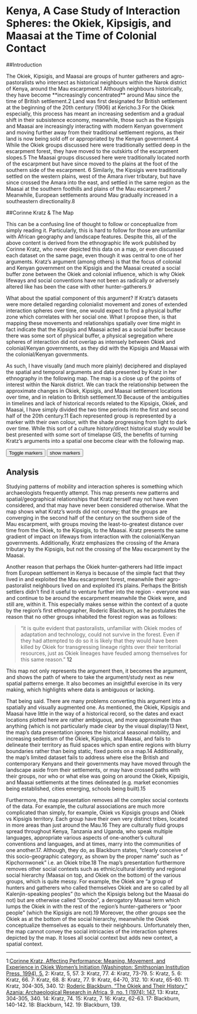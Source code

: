 # Kenya, A Case Study of Interaction Spheres: the Okiek, Kipsigis, and Maasai at the Time of Colonial Contact

##Introduction
<p>The Okiek, Kipsigis, and Maasai are groups of hunter gatherers and agro-pastoralists who intersect as historical neighbours within the Narok district of Kenya, around the Mau escarpment.<a id="#one">1</a> Although neighbours historically, they have become **increasingly concentrated** around Mau since the time of British settlement.<a id="#two">2</a> Land was first designated for British settlement at the beginning of the 20th century (1906) at Kericho.<a id="#three">3</a> For the Okiek especially, this process has meant an increasing sedentism and a gradual shift in their subsistence economy, meanwhile, those such as the Kipsigis and Maasai are increasingly interacting with modern Kenyan government and moving further away from their traditional settlement regions, as their land is now being sold off or appropriated by the Kenyan government.<a id="#four">4</a> While the Okiek groups discussed here were traditionally settled deep in the escarpment forest, they have moved to the outskirts of the escarpment slopes.<a id="#five">5</a> The Maasai groups discussed here were traditionally located north of the escarpment but have since moved to the plains at the foot of the southern side of the escarpment. <a id="#six">6</a> Similarly, the Kipsigis were traditionally settled on the western plains, west of the Amara river tributary, but have since crossed the Amara into the east, and settled in the same region as the Maasai at the southern foothills and plains of the Mau escarpment.<a id="#seven">7</a> Meanwhile, European settlements around Mau gradually increased in a southeastern directionality.<a id="#eight">8</a></p>

##Corinne Kratz & The Map
<p>This can be a confusing line of thought to follow or conceptualize from simply reading it. Particularly, this is hard to follow for those are unfamiliar with African geography and landscape features. Despite this, all of the above content is derived from the ethnographic life work published by Corinne Kratz, who never depicted this data on a map, or even discussed each dataset on the same page, even though it was central to one of her arguments. Kratz’s argument (among others) is that the focus of colonial and Kenyan government on the Kipsigis and the Maasai created a social buffer zone between the Okiek and colonial influence, which is why Okiek lifeways and social conventions have not been as radically or adversely altered like has been the case with other hunter-gatherers.<a id="#nine">9</a> </p>
<p>What about the spatial component of this argument? If Kratz’s datasets were more detailed regarding colonialist movement and zones of extended interaction spheres over time, one would expect to find a physical buffer zone which correlates with her social one. What I propose then, is that mapping these movements and relationships spatially over time might in fact indicate that the Kipsigis and Maasai acted as a social buffer because there was some sort of physical buffer, a physical segregation where spheres of interaction did not overlap as intensely between Okiek and colonial/Kenyan governments, as they did with the Kipsigis and Maasai with the colonial/Kenyan governments. </p>
	<p>As such, I have visually (and much more plainly) deciphered and displayed the spatial and temporal arguments and data presented by Kratz in her ethnography in the following map. The map is a close up of the points of interest within the Narok district. We can track the relationship between the approximate changes in Okiek, Kipsigis, and Maasai settlement locations over time, and in relation to British settlement.<a id="#ten">10</a> Because of the ambiguities in timelines and lack of historical records related to the Kipsigis, Okiek, and Maasai, I have simply divided the two time periods into the first and second half of the 20th century.<a id="#eleven">11</a> Each represented group is represented by a marker with their own colour, with the shade progressing from light to dark over time. While this sort of a culture history/direct historical study would be best presented with some sort of timelapse GIS, the benefits of turning Kratz’s arguments into a spatial one become clear with the following map.</p>



<!--Your first task will be to locate some real places.  You can get the precise locations at various services, e.g [latlong.net](http://www.latlong.net/).

Then add those places to the marker array in [../js/maps-setup.js](../js/maps-setup.js) (see instructions there).


This map was created based on the multiple maps provided within Kratz's ethnography, and the points were determined based off of her descriptions within the book. The markers are based on two time periods and four socio-cultural groups. Each, the Okiek, Kipsigis, Maasai, and governing body (British Colonial/Kenyan government), are shown in a gradient from light to dark, indicating their settlement location at the beginning of the twentieth century (just after British settlement) and in the second half of the century.
<!--It makes sense to put an introductory paragraph here, above the map and buttons. To change the bootswatch thenme, change "united" to one of the other theme names listed at [strapdownjs.com](http://strapdownjs.com/).

<div class="markers">
  <!-- these buttons hide/show all the markers  -->
  <!-- to hide/show blue or red markers instead, change my_markers below to blue_markers
       to red_markers.  If you have defined your own color (or other) arrays, use those instead -->
  <button onclick="toggleMarkers(my_markers, my_map)" class="rounded" id="hide">Toggle markers</button>
  <button onclick="showMarkers(my_markers, my_map)" id="show"> show markers</button>
</div>
  <div id="mapcontainer">
    <div id="map_canvas"></div>
  </div>
  <div id="map_legend"></div>
</div>

## Analysis

<p>Studying patterns of mobility and interaction spheres is something which archaeologists frequently attempt. This map presents new patterns and spatial/geographical relationships that Kratz herself may not have even considered, and that may have never been considered otherwise. What the map shows what Kratz’s words did not convey; that the groups are converging in the second half of the century on the southern side of the Mau escarpment, with groups moving the least-to-greatest distance over time from the Okiek, to the Kipsigis, to the Maasai. Kratz presents the same gradient of impact on lifeways from interaction with the colonial/Kenyan governments. Additionally, Kratz emphasizes the crossing of the Amara tributary by the Kipsigis, but not the crossing of the Mau escarpment by the Maasai.</p>
<p>Another reason that perhaps the Okiek hunter-gatherers had little impact from European settlement in Kenya is because of the simple fact that they lived in and exploited the Mau escarpment forest, meanwhile their agro-pastoralist neighbours lived on and exploited it’s plains. Perhaps the British settlers didn’t find it useful to venture further into the region - everyone was and continue to be around the escarpment meanwhile the Okiek were, and still are, within it. This especially makes sense within the context of a quote by the region’s first ethnographer, Roderic Blackburn, as he postulates the reason that no other groups inhabited the forest region was as follows: </p>

>“it is quite evident that pastoralists, unfamiliar with Okiek modes of adaptation and technology, could not survive in the forest. Even if they had attempted to do so it is likely that they would have been killed by Okiek for transgressing lineage rights over their territorial resources, just as Okiek lineages have feuded among themselves for this same reason.” <a id="#twelve">12</a>

<p> This map not only represents the argument then, it becomes the argument, and shows the path of where to take the argument/study next as new spatial patterns emerge. It also becomes an insightful exercise in its very making, which highlights where data is ambiguous or lacking.</p>
<p>That being said. There are many problems converting this argument into a spatially and visually augmented one. As mentioned, the Okiek, Kipsigis and Maasai have little in the way of a historical record, so the dates and exact locations plotted here are rather ambiguous, and more approximate than anything (which is not particularly made clear by the visual display)<a id="#thirteen">13</a> Next, the map’s data presentation ignores the historical seasonal mobility, and increasing sedentism of the Okiek, Kipsigis, and Maasai, and fails to delineate their territory as fluid spaces which span entire regions with blurry boundaries rather than being static, fixed points on a map.<a id="#fourteen">14</a> Additionally, the map’s limited dataset fails to address where else the British and contemporary Kenyans and their governments may have moved through the landscape aside from their settlements, or may have crossed paths with their groups, nor who or what else was going on around the Okiek, Kipsigis, and Maasai settlements at the times delineated (e.g. market economies being established, cities emerging, schools being built).<a id="#fifteen">15</a> </p>
<p>Furthermore, the map presentation removes all the complex social contexts of the data. For example, the cultural associations are much more complicated than simply, for example, Okiek vs Kipsigis groups and Okiek vs Kipsigis territory. Each group have their own very distinct tribes, located in more areas than just around the Mau.<a id="#sixteen">16</a> They are culturally fluid groups spread throughout Kenya, Tanzania and Uganda, who speak multiple languages, appropriate various aspects of one-another’s cultural conventions and languages, and at times, marry into the communities of one another.<a id="#seventeen">17</a>. Although, they do, as Blackburn states, “clearly conceive of this socio-geographic category, as shown by the proper name” such as “ Kipchornwonek” i.e. an Okiek tribe.<a id="#eighteen">18</a> The map’s presentation furthermore removes other social contexts such as ethnic/cultural identity and regional social hierarchy (Maasai on top, and Okiek on the bottom) of the various groups, which is quite messy. For example, the Okiek are  “a group of hunters and gatherers who called themselves Okiek and are so called by all Kalenjin-speaking peoples” (to which the Kipsigis belong but the Maasai do not) but are otherwise called “Dorobo”, a derogatory Maasai term which lumps the Okiek in with the rest of the region’s hunter-gatherers or “poor people” (which the Kipsigis are not).<a id="#nineteen">19</a> Moreover, the other groups see the Okiek as at the bottom of the social hierarchy, meanwhile the Okiek conceptualize themselves as equals to their neighbours. Unfortunately then, the map cannot convey the social intricacies of the interaction spheres depicted by the map. It loses all social context but adds new context, a spatial context. </p>

_____
<a id="#one">1:</a><a href="https://search.library.utoronto.ca/details?215550">Corinne Kratz, Affecting Performance: Meaning, Movement, and Experience in Okiek Women’s Initiation (Washington: Smithsonian Institution Press, 1994), 5.</a>
<a id="#two">2: </a> Kratz, 5, 57.
<a id="#three">3: </a> Kratz, 77.
<a id="#four">4: </a> Kratz, 73-79.
<a id="#five">5: </a> Kratz, 5.
<a id="#six">6: </a> Kratz, 66.
<a id="#seven">7: </a> Kratz, 68.
<a id="#eight">8: </a> Kratz, 77.
<a id="#nine">9: </a> Kratz, 64-70, 312.
<a id="#ten">10: </a> Kratz, 65-80.
<a id="#eleven">11: </a> Kratz, 304-305, 340.
<a id="#twelve">12: </a> <a href="https://journals-scholarsportal-info.myaccess.library.utoronto.ca/details/0067270x/v09i0001/139_toath.xml">Roderic Blackburn, “The Okiek and Their History,” Azania: Archaeological Research in Africa, 9, no. 1 (1974): 147.</a>
<a id="#thirteen">13: </a> Kratz, 304-305, 340.
<a id="#fourteen">14: </a> Kratz, 74.
<a id="#fifteen">15: </a> Kratz, 7.
<a id="#sixteen">16: </a> Kratz, 62-63.
<a id="#seventeen">17: </a> Blackburn, 140-142.
<a id="#eighteen">18: </a> Blackburn, 142.
<a id="#nineteen">19: </a> Blackburn, 139.
